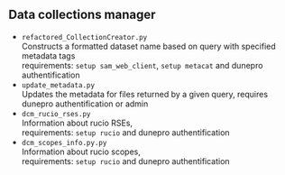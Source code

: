 ## Data collections manager
* `refactored_CollectionCreator.py` <br> Constructs a formatted dataset name based on query with specified metadata tags <br>requirements: `setup sam_web_client`, `setup metacat` and dunepro authentification
* `update_metadata.py` <br> Updates the metadata for files returned by a given query, requires dunepro authentification or admin
* `dcm_rucio_rses.py` <br> Information about rucio RSEs, 
<br>requirements: `setup rucio` and dunepro authentification
* `dcm_scopes_info.py.py` <br> Information about rucio scopes, 
<br>requirements: `setup rucio` and dunepro authentification

